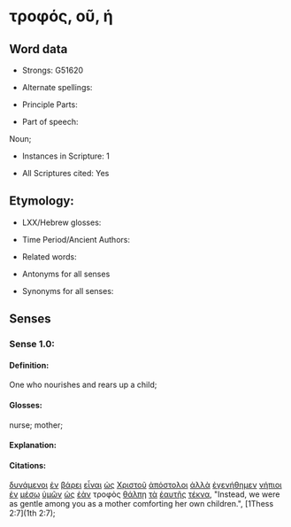 # τροφός, οῦ, ἡ

<!-- Status: S2=NeedsReview -->
<!-- Lexica used for edits: BDAG, FFM, LN, A-S -->

## Word data

* Strongs: G51620

* Alternate spellings:

* Principle Parts: 

* Part of speech: 

Noun;

* Instances in Scripture: 1

* All Scriptures cited: Yes

## Etymology: 

* LXX/Hebrew glosses: 

* Time Period/Ancient Authors: 

* Related words: 

* Antonyms for all senses

* Synonyms for all senses: 

## Senses 

### Sense 1.0:

#### Definition: 

One who nourishes and rears up a child;

#### Glosses:

nurse; mother;

#### Explanation:

#### Citations:

[δυνάμενοι](../G14100/01.md) [ἐν](../G17220/01.md) [βάρει](../G09220/01.md) [εἶναι](../G99999/01.md) [ὡς](../G56130/01.md) [Χριστοῦ](../G55470/01.md) [ἀπόστολοι](../G06520/01.md) [ἀλλὰ](../G02350/01.md) [ἐγενήθημεν](../G10960/01.md) [νήπιοι](../G35160/01.md) [ἐν](../G17220/01.md) [μέσῳ](../G33190/01.md) [ὑμῶν](../G47710/01.md) [ὡς](../G56130/01.md) [ἐὰν](../G14370/01.md) τροφὸς [θάλπῃ](../G22820/01.md) [τὰ](../G35880/01.md) [ἑαυτῆς](../G14380/01.md) [τέκνα](../G50430/01.md), 
"Instead, we were as gentle among you as a mother comforting her own children.", 
[1Thess 2:7](1th 2:7);
